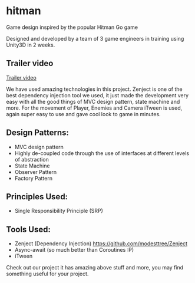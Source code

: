 # hitman
Game design inspired by the popular Hitman Go game

Designed and developed by a team of 3 game engineers in training using Unity3D in 2 weeks. 

## Trailer video 
[Trailer video](https://drive.google.com/file/d/1oHXAofq5gGRgGz_R2YC09E5nDA0Y4wd5/view)


We have used amazing technologies in this project. Zenject is one of the best dependency injection tool we used, it just made the development very easy with all the good things of MVC design pattern, state machine and more. For the movement of Player, Enemies and Camera iTween is used, again super easy to use and gave cool look to game in minutes.


## Design Patterns:
* MVC design pattern
* Highly de-coupled code through the use of interfaces at different levels of abstraction
* State Machine
* Observer Pattern
* Factory Pattern

## Principles Used:
* Single Responsibility Principle (SRP)

## Tools Used:
* Zenject (Dependency Injection) https://github.com/modesttree/Zenject
* Async-await (so much better than Coroutines :P)
* iTween

Check out our project it has amazing above stuff and more, you may find something useful for your project.

